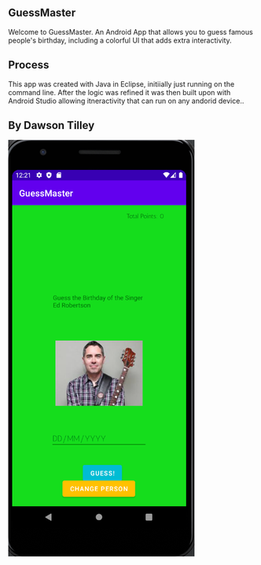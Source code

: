 ## GuessMaster

Welcome to GuessMaster. An Android App that allows you to guess famous people's birthday, including a colorful UI that adds extra interactivity. 

## Process

This app was created with Java in Eclipse, initiially just running on the command line. After the logic was refined it was then built upon with Android Studio allowing itneractivity that can run on any andorid device..

## By Dawson Tilley

![guessmaster](./img/3.PNG)